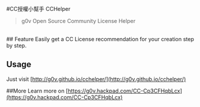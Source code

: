#CC授權小幫手 CCHelper
>g0v Open Source Community License Helper
<br>
## Feature
Easily get a CC License recommendation for your creation step by step.

## Usage
Just visit [http://g0v.github.io/cchelper/](http://g0v.github.io/cchelper/)

##More
Learn more on [https://g0v.hackpad.com/CC-Cp3CFHqbLcx](https://g0v.hackpad.com/CC-Cp3CFHqbLcx)